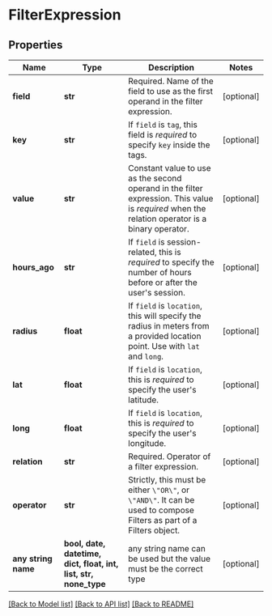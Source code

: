 # FilterExpression


## Properties
Name | Type | Description | Notes
------------ | ------------- | ------------- | -------------
**field** | **str** | Required. Name of the field to use as the first operand in the filter expression. | [optional] 
**key** | **str** | If `field` is `tag`, this field is *required* to specify `key` inside the tags. | [optional] 
**value** | **str** | Constant value to use as the second operand in the filter expression. This value is *required* when the relation operator is a binary operator. | [optional] 
**hours_ago** | **str** | If `field` is session-related, this is *required* to specify the number of hours before or after the user's session. | [optional] 
**radius** | **float** | If `field` is `location`, this will specify the radius in meters from a provided location point. Use with `lat` and `long`. | [optional] 
**lat** | **float** | If `field` is `location`, this is *required* to specify the user's latitude. | [optional] 
**long** | **float** | If `field` is `location`, this is *required* to specify the user's longitude. | [optional] 
**relation** | **str** | Required. Operator of a filter expression. | [optional] 
**operator** | **str** | Strictly, this must be either `\"OR\"`, or `\"AND\"`.  It can be used to compose Filters as part of a Filters object. | [optional] 
**any string name** | **bool, date, datetime, dict, float, int, list, str, none_type** | any string name can be used but the value must be the correct type | [optional]

[[Back to Model list]](../README.md#documentation-for-models) [[Back to API list]](../README.md#documentation-for-api-endpoints) [[Back to README]](../README.md)


